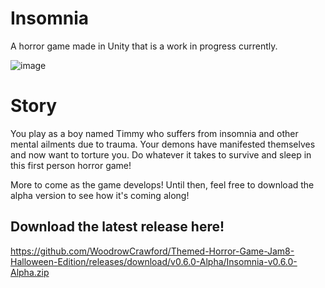 # Insomnia

 A horror game made in Unity that is a work in progress currently.


 ![image](https://github.com/WoodrowCrawford/Themed-Horror-Game-Jam8-Halloween-Edition/assets/69813670/5c8e14f0-e11c-45a3-b637-0cad56bbc3f5)

 # Story
 
 You play as a boy named Timmy who suffers from insomnia and other mental ailments due to trauma. 
 Your demons have manifested themselves and now want to torture you. Do whatever it takes to survive and sleep in this first person horror game!
 
 
 More to come as the game develops! Until then, feel free to download the alpha version to see how it's coming along!
 
 ## Download the latest release here!
https://github.com/WoodrowCrawford/Themed-Horror-Game-Jam8-Halloween-Edition/releases/download/v0.6.0-Alpha/Insomnia-v0.6.0-Alpha.zip

